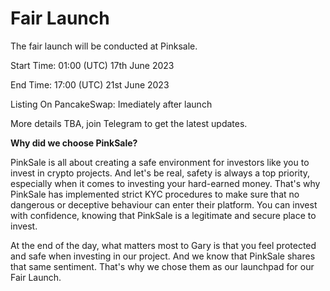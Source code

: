 # Fair Launch

The fair launch will be conducted at Pinksale.

Start Time: 01:00 (UTC) 17th June 2023&#x20;

End Time: 17:00 (UTC) 21st June 2023&#x20;

Listing On PancakeSwap: Imediately after launch

More details TBA, join Telegram to get the latest updates.



**Why did we choose PinkSale?**

PinkSale is all about creating a safe environment for investors like you to invest in crypto projects. And let's be real, safety is always a top priority, especially when it comes to investing your hard-earned money. That's why PinkSale has implemented strict KYC procedures to make sure that no dangerous or deceptive behaviour can enter their platform. You can invest with confidence, knowing that PinkSale is a legitimate and secure place to invest.

At the end of the day, what matters most to Gary is that you feel protected and safe when investing in our project. And we know that PinkSale shares that same sentiment. That's why we chose them as our launchpad for our Fair Launch.
